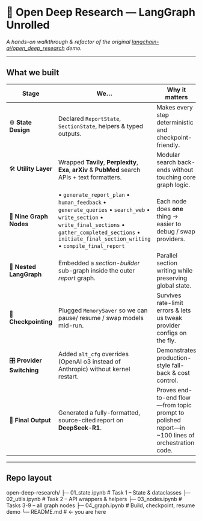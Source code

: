 # 🧪 Open Deep Research — LangGraph Unrolled  
*A hands-on walkthrough & refactor of the original [langchain-ai/open_deep_research](https://github.com/langchain-ai/open_deep_research) demo.*

---

## What we built

| Stage | We… | Why it matters |
|-------|-----|----------------|
|⚙️ **State Design**|Declared `ReportState`, `SectionState`, helpers & typed outputs.|Makes every step deterministic and checkpoint-friendly.|
|🛠 **Utility Layer**|Wrapped **Tavily**, **Perplexity**, **Exa**, **arXiv** & **PubMed** search APIs + text formatters.|Modular search back-ends without touching core graph logic.|
|🧩 **Nine Graph Nodes**|• `generate_report_plan` • `human_feedback` • `generate_queries` • `search_web` • `write_section` • `write_final_sections` • `gather_completed_sections` • `initiate_final_section_writing` • `compile_final_report`|Each node does **one** thing → easier to debug / swap providers.|
|🔗 **Nested LangGraph**|Embedded a *section-builder* sub-graph inside the outer *report* graph.|Parallel section writing while preserving global state.|
|💾 **Checkpointing**|Plugged `MemorySaver` so we can pause/ resume / swap models mid-run.|Survives rate-limit errors & lets us tweak provider configs on the fly.|
|🎛 **Provider Switching**|Added `alt_cfg` overrides (OpenAI o3 instead of Anthropic) without kernel restart.|Demonstrates production-style fall-back & cost control.|
|📄 **Final Output**|Generated a fully-formatted, source-cited report on **DeepSeek-R1**.|Proves end-to-end flow—from topic prompt to polished report—in ~100 lines of orchestration code.|

---

## Repo layout
open-deep-research/
├─ 01_state.ipynb # Task 1 – State & dataclasses
├─ 02_utils.ipynb # Task 2 – API wrappers & helpers
├─ 03_nodes.ipynb # Tasks 3-9 – all graph nodes
├─ 04_graph.ipynb # Build, checkpoint, resume demo
└─ README.md # ← you are here




